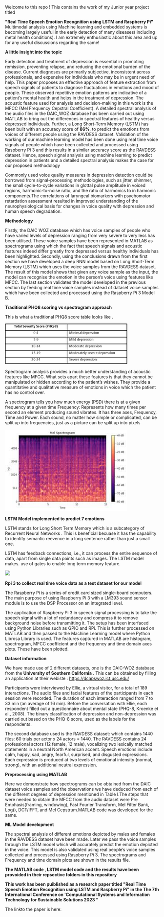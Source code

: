 Welcome to this repo ! This contains the work of my Junior year project titled 

**"Real Time Speech Emotion Recognition using LSTM and Raspberry Pi"** 
Multimodal analysis using Machine learning and embedded systems is becoming largely useful in the early detection of many diseases( including metal health conditions).
I am extremely enthusiastic about this area and up for any useful discussions regarding the same!

**A little insight into the topic**

Early detection and treatment of depression is essential in promoting remission, preventing relapse, and reducing the emotional burden of the disease. Current diagnoses are primarily subjective, inconsistent across professionals, and expensive for individuals who may be in urgent need of help. This paper proposes an effective approach of feature extraction from speech signals of patients to diagnose fluctuations in emotions and mood of people. These observed repetitive emotion patterns are indicative of a patient’s mental health and helps in the treatment of depression. The acoustic feature used for analysis and decision-making in this work is the MFCC (Mel Frequency Cepstral Coefficient). A detailed spectral analysis of the audio files in the DAIC_WOZ database has been carried out using MATLAB to bring out the differences in spectral features of healthy versus depressed individuals. Further, a Long Short-Term Memory (LSTM) has been built with an accuracy score of **86%**, to predict the emotions from voices of different people using the RAVDESS dataset. Validation of the working of our machine learning model has been done using real time voice signals of people which have been collected and processed using Raspberry Pi 3 and this results in a similar accuracy score as the RAVDESS dataset. Hence, speech signal analysis using machine learning to predict depression in patients and a detailed spectral analysis makes the case for our proposed methodology

Commonly used voice quality measures in depression detection could be borrowed from signal-processing methodologies, such as jitter, shimmer, the small cycle-to-cycle variations in glottal pulse amplitude in voiced regions, 
harmonic-to-noise ratio, and the ratio of harmonics to in harmonic components.The correlations of laryngeal biomarkers with psychomotor retardation assessment resulted in improved understanding of the neurophysiological basis for changes in voice quality with depression and human speech degradation.

**Methodology**

Firstly, the DAIC WOZ database which has voice samples of people who have varied levels of depression ranging from very severe to very less has been utilised. These voice samples have been represented in MATLAB as spectrograms using which the fact that speech signals and acoustic features indeed differ greatly from depressed versus healthy individuals has been highlighted. Secondly, using the conclusions drawn from the first section we have developed a deep RNN model based on Long Short-Term Memory (LSTM) which uses the voice samples from the RAVDESS dataset. The result of this model shows that given any voice sample as the input, the model can recognise the emotion in the person’s voice using features like MFCC. The last section validates the model developed in the previous section by feeding real time voice samples instead of dataset voice samples which have been collected and processed using the Raspberry Pi 3 Model B.

**Traditional PHQ8 scoring vs spectrogram approach**

This is what a traditional PHQ8 score table looks like .

<img src="Media/PHQ8.png" width=400> 

Spectrogram analysis provides a much better understanding of acoustic features like MFCC. What sets apart these features is that they cannot be manipulated or hidden according to the patient’s wishes. They provide a quantitative and qualitative measure of emotions in voice which the patient has no control over.

A spectrogram tells you how much energy (PSD) there is at a given frequency at a given time Frequency: Represents how many times per second an element producing sound vibrates. It has three axes, Frequency, Time and Power. Each sound, no matter how simple or complicated, can be split up into frequencies, just as a picture can be split up into pixels

<img src="Media/spectrogram.jpeg" width=400> 

**LSTM Model implemented to predict 7 emotions**

LSTM  stands for Long Short Term Memory which is a subcategory of Recurrent Neural Networks . This is beneficial becuase it has the capability to identify semantic reevence in a long sentence rather than just a small one.

LSTM has feedback connections, i.e., it can process the entire sequence of data, apart from single data points such as images. The LSTM model makes.
 use of gates to enable long term memory feature.

 <img src="Media/lstm.png" width=400> 

 **Rpi 3 to collect real time voice data as a test dataset for our model**

The Raspberry Pi is a series of credit card sized single-board computers. The main purpose of using Raspberry Pi 3 with a LM393 sound sensor module is to use the DSP Processor on an integrated level. 

The application of Raspberry Pi 3 in speech signal processing is to take the speech signal with a lot of redundancy and compress it to remove background noise before transmitting it. The setup has been interfaced using Python Libraries such as GPIO and RPi. This is further processed on MATLAB and then passed to the Machine Learning model where Python Librosa Library is used. The features captured in MATLAB are histogram, spectrogram, MFCC coefficient and the frequency and time domain axes plots. These have been plotted.

**Dataset information**

We have made use of 2 different datasets, one is the DAIC-WOZ database from the **University of Southern California** .
This can be obtained by filling an application at their webiste : https://dcapswoz.ict.usc.edu/

Participants were interviewed by Ellie, a virtual visitor, for a total of 189 interactions. The audio files and facial features of the participants in each session were recorded. The duration of each interaction ranged from 7 to 33 min (an average of 16 min). Before the conversation with Ellie, each respondent filled out a questionnaire about mental state (PHQ-8, Kroenke et al., 2008). The binary classification of depression and non-depression was carried out based on the PHQ-8 score, used as the labels for the respondents.


The second database used is the RAVDESS dataset: which contains 1440 files: 60 trials per actor x 24 actors = 1440. The RAVDESS contains 24 professional actors (12 female, 12 male), vocalizing two lexically matched statements in a neutral North American accent. Speech emotions include calm, happy, sad, angry, fearful, surprised, and disgusted expressions. Each expression is produced at two levels of emotional intensity (normal, strong), with an additional neutral expression.

**Preprocessing using MATLAB**

Here we demonstrate how spectrograms can be obtained from the DAIC dataset voice samples and the observations we have deduced from each of the different degrees of depression mentioned in Table I.The steps that were needed to obtain the MFCC from the audio dataset were Pre Emphasis(framing, windowing), Fast Fourier Transform,  Mel Filter Bank, Log(), DCT/IFFT, and Mel Cepstrum.MATLAB code was developed for the same. 

**ML Model development**

The spectral analysis of different emotions depicted by males and females in the RAVDESS dataset have been made. Later we pass the voice samples through the LSTM model which will accurately predict the emotion depicted in the voice. This model is also validated using real people’s voice samples collected and processed using Raspberry Pi 3. The spectrograms and Frequency and time domain plots are shown in the results file.

**The MATLAB code , LSTM model code and the results have been provoided in their repsective folders in this repository**

**This work has been puiblished as a research paper titled "Real Time Speech Emotion Recognition using LSTM and Raspberry Pi" in the The 7th International Conference on 'Computational Systems and Information Technology for Sustainable Solutions 2023 "**

The linkto the paper is here: 
 



